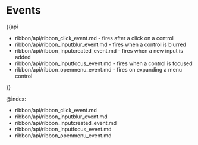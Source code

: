 Events
=========

{{api

- ribbon/api/ribbon_click_event.md - fires after a click on a control
- ribbon/api/ribbon_inputblur_event.md - fires when a control is blurred
- ribbon/api/ribbon_inputcreated_event.md - fires when a new input is added
- ribbon/api/ribbon_inputfocus_event.md - fires when a control is focused
- ribbon/api/ribbon_openmenu_event.md - fires on expanding a menu control

}}

@index:

- ribbon/api/ribbon_click_event.md 
- ribbon/api/ribbon_inputblur_event.md 
- ribbon/api/ribbon_inputcreated_event.md 
- ribbon/api/ribbon_inputfocus_event.md
- ribbon/api/ribbon_openmenu_event.md 